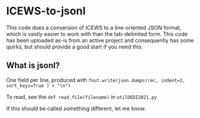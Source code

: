 # ICEWS-to-jsonl

This code does a conversion of ICEWS to a line-oriented JSON format, which is vastly easier to work with than the tab-delimited form. This code has been uploaded as-is from an active project and consequently has some quirks, but should provide a good start if you need this. 

What is jsonl?
--------------
One field per line, produced with 
`fout.write(json.dumps(rec, indent=2, sort_keys=True ) + "\n")`

To read, see the `def read_file(filename)` in `utilDEDI2021.py`

If this should be called something different, let me know.
